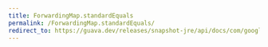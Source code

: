 ```yaml
---
title: ForwardingMap.standardEquals
permalink: /ForwardingMap.standardEquals/
redirect_to: https://guava.dev/releases/snapshot-jre/api/docs/com/google/common/collect/ForwardingMap.html#standardEquals-java.lang.Object-
---
```

